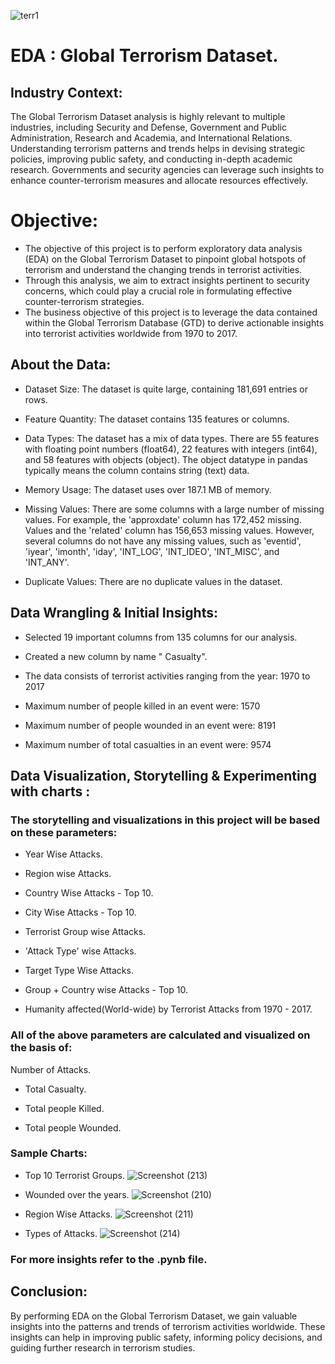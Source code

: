 
![terr1](https://github.com/user-attachments/assets/16f7e1a8-5850-414f-a2ba-1e3984b89a59)

# EDA : Global Terrorism Dataset.

## Industry Context: 
The Global Terrorism Dataset analysis is highly relevant to multiple industries, including Security and Defense, Government and Public Administration, Research and Academia, and International Relations. Understanding terrorism patterns and trends helps in devising strategic policies, improving public safety, and conducting in-depth academic research. Governments and security agencies can leverage such insights to enhance counter-terrorism measures and allocate resources effectively.

# Objective:
- The objective of this project is to perform exploratory data analysis (EDA) on the Global Terrorism Dataset to pinpoint global hotspots of terrorism and understand the changing trends in terrorist activities.
- Through this analysis, we aim to extract insights pertinent to security concerns, which could play a crucial role in formulating effective counter-terrorism strategies.
- The business objective of this project is to leverage the data contained within the Global Terrorism Database (GTD) to derive actionable insights into terrorist activities worldwide from 1970 to 2017.

## About the Data:
- Dataset Size: The dataset is quite large, containing 181,691 entries or rows.

- Feature Quantity: The dataset contains 135 features or columns.

- Data Types: The dataset has a mix of data types. There are 55 features with floating point numbers (float64), 22 features with integers (int64), and 58 features with objects (object). The object datatype in pandas typically means the column contains string (text) data.

- Memory Usage: The dataset uses over 187.1 MB of memory.

- Missing Values: There are some columns with a large number of missing values. For example, the 'approxdate' column has 172,452 missing. Values and the 'related' column has 156,653 missing values. However, several columns do not have any missing values, such as 'eventid', 'iyear', 'imonth', 'iday', 'INT_LOG', 'INT_IDEO', 'INT_MISC', and 'INT_ANY'.

- Duplicate Values: There are no duplicate values in the dataset.

## Data Wrangling & Initial Insights:
- Selected 19 important columns from 135 columns for our analysis.

- Created a new column by name " Casualty".

- The data consists of terrorist activities ranging from the year: 1970 to 2017

- Maximum number of people killed in an event were: 1570

- Maximum number of people wounded in an event were: 8191

- Maximum number of total casualties in an event were: 9574

## Data Visualization, Storytelling & Experimenting with charts :

### The storytelling and visualizations in this project will be based on these parameters:

- Year Wise Attacks.

- Region wise Attacks.

- Country Wise Attacks - Top 10.

- City Wise Attacks - Top 10.

- Terrorist Group wise Attacks.

- 'Attack Type' wise Attacks.

- Target Type Wise Attacks.

- Group + Country wise Attacks - Top 10.

- Humanity affected(World-wide) by Terrorist Attacks from 1970 - 2017.

### All of the above parameters are calculated and visualized on the basis of:
Number of Attacks.

- Total Casualty.

- Total people Killed.

- Total people Wounded.

### Sample Charts:

- Top 10 Terrorist Groups.
![Screenshot (213)](https://github.com/user-attachments/assets/84d9969a-b0e3-4c54-abbe-c2532c0238f5)

- Wounded over the years.
![Screenshot (210)](https://github.com/user-attachments/assets/8f7e4560-ce75-48aa-ba64-aecace7d50e9)

- Region Wise Attacks.
![Screenshot (211)](https://github.com/user-attachments/assets/b18308d8-426c-4a81-aba9-b2a76e1b2926)

- Types of Attacks.
![Screenshot (214)](https://github.com/user-attachments/assets/7fdaec5e-9a5f-41fc-bcf8-fc5b7f8d4b90)

### For more insights refer to the .pynb file.

## Conclusion:
By performing EDA on the Global Terrorism Dataset, we gain valuable insights into the patterns and trends of terrorism activities worldwide. These insights can help in improving public safety, informing policy decisions, and guiding further research in terrorism studies.




